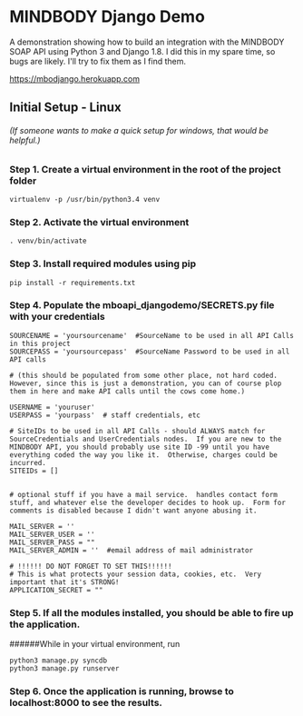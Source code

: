 # MINDBODY Django Demo
A demonstration showing how to build an integration with the MINDBODY SOAP API using Python 3 and Django 1.8.  I did this in my spare time, so bugs are likely.  I'll try to fix them as I find them.

https://mbodjango.herokuapp.com


## Initial Setup - Linux 
###### (If someone wants to make a quick setup for windows, that would be helpful.)


### Step 1. Create a virtual environment in the root of the project folder

```
virtualenv -p /usr/bin/python3.4 venv
```

### Step 2. Activate the virtual environment

```
. venv/bin/activate
```

### Step 3. Install required modules using pip

```
pip install -r requirements.txt
```

### Step 4. Populate the mboapi_djangodemo/SECRETS.py file with your credentials

```
SOURCENAME = 'yoursourcename'  #SourceName to be used in all API Calls in this project
SOURCEPASS = 'yoursourcepass'  #SourceName Password to be used in all API calls

# (this should be populated from some other place, not hard coded.  However, since this is just a demonstration, you can of course plop them in here and make API calls until the cows come home.)

USERNAME = 'youruser'  
USERPASS = 'yourpass'  # staff credentials, etc

# SiteIDs to be used in all API Calls - should ALWAYS match for SourceCredentials and UserCredentials nodes.  If you are new to the MINDBODY API, you should probably use site ID -99 until you have everything coded the way you like it.  Otherwise, charges could be incurred.
SITEIDs = []


# optional stuff if you have a mail service.  handles contact form stuff, and whatever else the developer decides to hook up.  Form for comments is disabled because I didn't want anyone abusing it.

MAIL_SERVER = ''
MAIL_SERVER_USER = ''
MAIL_SERVER_PASS = ""
MAIL_SERVER_ADMIN = ''  #email address of mail administrator

# !!!!!! DO NOT FORGET TO SET THIS!!!!!!  
# This is what protects your session data, cookies, etc.  Very important that it's STRONG!
APPLICATION_SECRET = ""
```

### Step 5. If all the modules installed, you should be able to fire up the application.  

######While in your virtual environment, run
```
python3 manage.py syncdb
python3 manage.py runserver
```

### Step 6. Once the application is running, browse to localhost:8000 to see the results.
